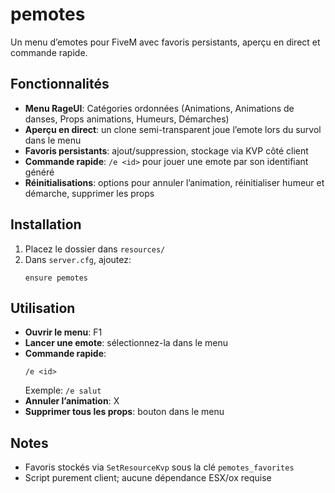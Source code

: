 # pemotes

Un menu d’emotes pour FiveM avec favoris persistants, aperçu en direct et commande rapide.

## Fonctionnalités

- **Menu RageUI**: Catégories ordonnées (Animations, Animations de danses, Props animations, Humeurs, Démarches)
- **Aperçu en direct**: un clone semi-transparent joue l’emote lors du survol dans le menu
- **Favoris persistants**: ajout/suppression, stockage via KVP côté client
- **Commande rapide**: `/e <id>` pour jouer une emote par son identifiant généré
- **Réinitialisations**: options pour annuler l’animation, réinitialiser humeur et démarche, supprimer les props

## Installation

1. Placez le dossier dans `resources/`
2. Dans `server.cfg`, ajoutez:
   ```
   ensure pemotes
   ```

## Utilisation

- **Ouvrir le menu**: F1
- **Lancer une emote**: sélectionnez-la dans le menu
- **Commande rapide**:
  ```
  /e <id>
  ```
  Exemple: `/e salut`
- **Annuler l’animation**: X
- **Supprimer tous les props**: bouton dans le menu

## Notes

- Favoris stockés via `SetResourceKvp` sous la clé `pemotes_favorites`
- Script purement client; aucune dépendance ESX/ox requise
